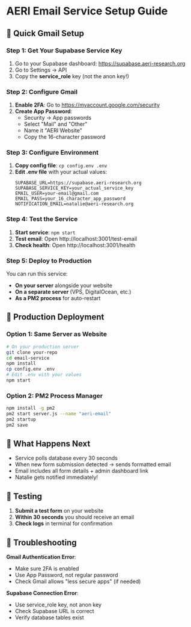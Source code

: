 # AERI Email Service Setup Guide

## 📧 Quick Gmail Setup

### Step 1: Get Your Supabase Service Key
1. Go to your Supabase dashboard: https://supabase.aeri-research.org
2. Go to Settings → API
3. Copy the **service_role** key (not the anon key!)

### Step 2: Configure Gmail
1. **Enable 2FA**: Go to https://myaccount.google.com/security
2. **Create App Password**:
   - Security → App passwords
   - Select "Mail" and "Other"
   - Name it "AERI Website"
   - Copy the 16-character password

### Step 3: Configure Environment
1. **Copy config file**: `cp config.env .env`
2. **Edit .env file** with your actual values:
   ```
   SUPABASE_URL=https://supabase.aeri-research.org
   SUPABASE_SERVICE_KEY=your_actual_service_key
   EMAIL_USER=your-email@gmail.com
   EMAIL_PASS=your_16_character_app_password
   NOTIFICATION_EMAIL=natalie@aeri-research.org
   ```

### Step 4: Test the Service
1. **Start service**: `npm start`
2. **Test email**: Open http://localhost:3001/test-email
3. **Check health**: Open http://localhost:3001/health

### Step 5: Deploy to Production
You can run this service:
- **On your server** alongside your website
- **On a separate server** (VPS, DigitalOcean, etc.)
- **As a PM2 process** for auto-restart

## 🔧 Production Deployment

### Option 1: Same Server as Website
```bash
# On your production server
git clone your-repo
cd email-service
npm install
cp config.env .env
# Edit .env with your values
npm start
```

### Option 2: PM2 Process Manager
```bash
npm install -g pm2
pm2 start server.js --name "aeri-email"
pm2 startup
pm2 save
```

## 📩 What Happens Next

- Service polls database every 30 seconds
- When new form submission detected → sends formatted email
- Email includes all form details + admin dashboard link
- Natalie gets notified immediately!

## 🧪 Testing

1. **Submit a test form** on your website
2. **Within 30 seconds** you should receive an email
3. **Check logs** in terminal for confirmation

## 🚨 Troubleshooting

**Gmail Authentication Error**:
- Make sure 2FA is enabled
- Use App Password, not regular password
- Check Gmail allows "less secure apps" (if needed)

**Supabase Connection Error**:
- Use service_role key, not anon key
- Check Supabase URL is correct
- Verify database tables exist
